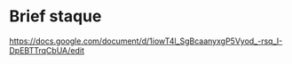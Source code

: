 Brief staque
======
https://docs.google.com/document/d/1iowT4l_SgBcaanyxgP5Vyod_-rsq_I-DpEBTTrqCbUA/edit

